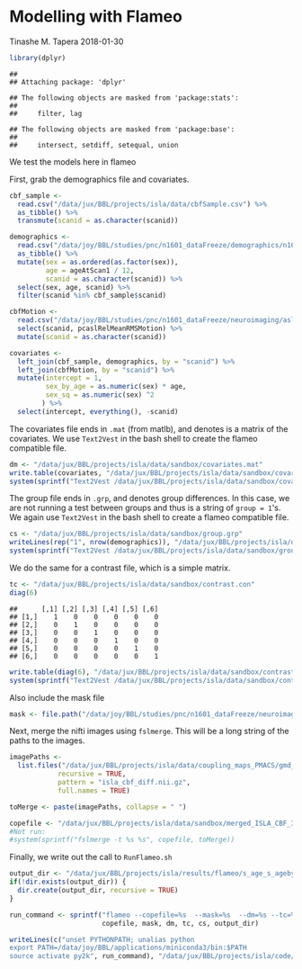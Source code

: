 Modelling with Flameo
================
Tinashe M. Tapera
2018-01-30

``` r
library(dplyr)
```

    ## 
    ## Attaching package: 'dplyr'

    ## The following objects are masked from 'package:stats':
    ## 
    ##     filter, lag

    ## The following objects are masked from 'package:base':
    ## 
    ##     intersect, setdiff, setequal, union

We test the models here in flameo

First, grab the demographics file and covariates.

``` r
cbf_sample <-
  read.csv("/data/jux/BBL/projects/isla/data/cbfSample.csv") %>%
  as_tibble() %>%
  transmute(scanid = as.character(scanid))

demographics <-
  read.csv("/data/joy/BBL/studies/pnc/n1601_dataFreeze/demographics/n1601_demographics_go1_20161212.csv") %>%
  as_tibble() %>%
  mutate(sex = as.ordered(as.factor(sex)),
         age = ageAtScan1 / 12,
         scanid = as.character(scanid)) %>%
  select(sex, age, scanid) %>%
  filter(scanid %in% cbf_sample$scanid)

cbfMotion <-
  read.csv("/data/joy/BBL/studies/pnc/n1601_dataFreeze/neuroimaging/asl/n1601_PcaslQaData_20170403.csv") %>%
  select(scanid, pcaslRelMeanRMSMotion) %>%
  mutate(scanid = as.character(scanid))

covariates <-
  left_join(cbf_sample, demographics, by = "scanid") %>%
  left_join(cbfMotion, by = "scanid") %>%
  mutate(intercept = 1,
         sex_by_age = as.numeric(sex) * age,
         sex_sq = as.numeric(sex) ^2
        ) %>%
  select(intercept, everything(), -scanid)
```

The covariates file ends in `.mat` (from matlb), and denotes is a matrix of the covariates. We use `Text2Vest` in the bash shell to create the flameo compatible file.

``` r
dm <- "/data/jux/BBL/projects/isla/data/sandbox/covariates.mat"
write.table(covariates, "/data/jux/BBL/projects/isla/data/sandbox/covariates.csv", row.names = FALSE, col.names = FALSE, quote = FALSE)
system(sprintf("Text2Vest /data/jux/BBL/projects/isla/data/sandbox/covariates.csv %s", dm))
```

The group file ends in `.grp`, and denotes group differences. In this case, we are not running a test between groups and thus is a string of `group = 1`'s. We again use `Text2Vest` in the bash shell to create a flameo compatible file.

``` r
cs <- "/data/jux/BBL/projects/isla/data/sandbox/group.grp"
writeLines(rep("1", nrow(demographics)), "/data/jux/BBL/projects/isla/data/sandbox/group.txt")
system(sprintf("Text2Vest /data/jux/BBL/projects/isla/data/sandbox/group.txt %s", cs))
```

We do the same for a contrast file, which is a simple matrix.

``` r
tc <- "/data/jux/BBL/projects/isla/data/sandbox/contrast.con"
diag(6)
```

    ##      [,1] [,2] [,3] [,4] [,5] [,6]
    ## [1,]    1    0    0    0    0    0
    ## [2,]    0    1    0    0    0    0
    ## [3,]    0    0    1    0    0    0
    ## [4,]    0    0    0    1    0    0
    ## [5,]    0    0    0    0    1    0
    ## [6,]    0    0    0    0    0    1

``` r
write.table(diag(6), "/data/jux/BBL/projects/isla/data/sandbox/contrast.csv", row.names = FALSE, col.names = FALSE, quote = FALSE)
system(sprintf("Text2Vest /data/jux/BBL/projects/isla/data/sandbox/contrast.csv %s", tc))
```

Also include the mask file

``` r
mask <- file.path("/data/joy/BBL/studies/pnc/n1601_dataFreeze/neuroimaging/asl/gm10pcalcovemask.nii.gz")
```

Next, merge the nifti images using `fslmerge`. This will be a long string of the paths to the images.

``` r
imagePaths <-
  list.files("/data/jux/BBL/projects/isla/data/coupling_maps_PMACS/gmd_cbf_size3",
            recursive = TRUE,
            pattern = "isla_cbf_diff.nii.gz",
            full.names = TRUE)

toMerge <- paste(imagePaths, collapse = " ")

copefile <- "/data/jux/BBL/projects/isla/data/sandbox/merged_ISLA_CBF_3.nii.gz"
#Not run:
#system(sprintf("fslmerge -t %s %s", copefile, toMerge))
```

Finally, we write out the call to `RunFlameo.sh`

``` r
output_dir <- "/data/jux/BBL/projects/isla/results/flameo/s_age_s_agebysex_sex_cbfMotion"
if(!dir.exists(output_dir)) {
  dir.create(output_dir, recursive = TRUE)
}

run_command <- sprintf("flameo --copefile=%s  --mask=%s  --dm=%s --tc=%s --cs=%s --runmode=flame1 --ld=%s",
                       copefile, mask, dm, tc, cs, output_dir)

writeLines(c("unset PYTHONPATH; unalias python
export PATH=/data/joy/BBL/applications/miniconda3/bin:$PATH
source activate py2k", run_command), "/data/jux/BBL/projects/isla/code/RunFlameo.Sh")
```
